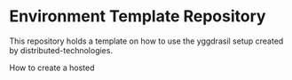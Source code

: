# Environment Template Repository

This repository holds a template on how to use the
yggdrasil setup created by distributed-technologies.

How to create a hosted 